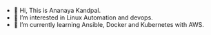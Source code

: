 - 👋 Hi, This is Ananaya Kandpal.
- 👀 I’m interested in Linux Automation and devops.
- 🌱 I’m currently learning Ansible, Docker and Kubernetes with AWS.
<!---
- 💞️ I’m looking to collaborate on ...
--->

<!---
kandpalan/kandpalan is a ✨ special ✨ repository because its `README.md` (this file) appears on your GitHub profile.
You can click the Preview link to take a look at your changes.
--->
